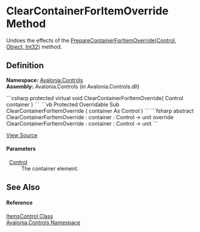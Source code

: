 # ClearContainerForItemOverride Method


Undoes the effects of the <a href="M_Avalonia_Controls_ItemsControl_PrepareContainerForItemOverride">PrepareContainerForItemOverride(Control, Object, Int32)</a> method.



## Definition
**Namespace:** <a href="N_Avalonia_Controls">Avalonia.Controls</a>  
**Assembly:** Avalonia.Controls (in Avalonia.Controls.dll)

<Tabs groupId="api-code-preview">
<TabItem value="csharp" label="C#">
```csharp
protected virtual void ClearContainerForItemOverride(
	Control container
)
```
</TabItem>
<TabItem value="vb" label="VB">
```vb
Protected Overridable Sub ClearContainerForItemOverride ( 
	container As Control
)
```
</TabItem>
<TabItem value="fsharp" label="F#">
```fsharp
abstract ClearContainerForItemOverride : 
        container : Control -> unit 
override ClearContainerForItemOverride : 
        container : Control -> unit 
```
</TabItem>
</Tabs>



<a href="https://github.com/AvaloniaUI/Avalonia/tree/master/src/Avalonia.Controls/ItemsControl.cs#L451" title="View the source code">View Source</a>



#### Parameters
<dl><dt>  <a href="T_Avalonia_Controls_Control">Control</a></dt><dd>The container element.</dd></dl>

## See Also


#### Reference
<a href="T_Avalonia_Controls_ItemsControl">ItemsControl Class</a>  
<a href="N_Avalonia_Controls">Avalonia.Controls Namespace</a>  

